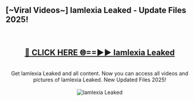 <h2>[~Viral Videos~] Iamlexia Leaked - Update Files 2025!</h2>
<br>
<div align="center">
<h2><a href="https://betterlinks.top/A2PfLJ" rel="nofollow">🔴 CLICK HERE 🌐==►► Iamlexia Leaked</a></h2>
<br>
Get Iamlexia Leaked and all content. Now you can access all videos and pictures of Iamlexia Leaked. New Updated Files 2025!
<br>
<br>
<a href="https://betterlinks.top/A2PfLJ" rel="nofollow" data-target="animated-image.originalLink"><img src="https://i.ibb.co.com/WyWwxjT/player-gif2.gif" alt="Iamlexia Leaked" style="max-width: 100%; display: inline-block;" data-target="animated-image.originalImage"></a>
</div>
<br>
